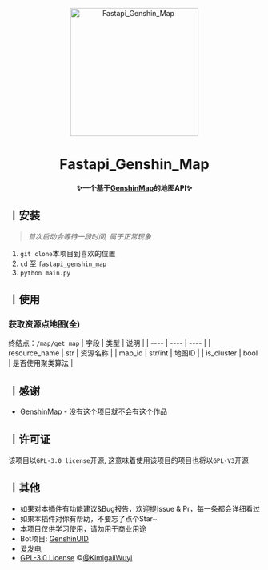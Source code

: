 <p align="center">
  <a href="https://github.com/KimigaiiWuyi/GenshinUID/"><img src="https://s2.loli.net/2022/01/31/kwCIl3cF1Z2GxnR.png" width="256" height="256" alt="Fastapi_Genshin_Map"></a>
</p>
<h1 align = "center">Fastapi_Genshin_Map</h1>
<h4 align = "center">✨一个基于<a href="https://github.com/MingxuanGame/GenshinMap" target="_blank">GenshinMap</a>的地图API✨</h4>

## 丨安装

> *首次启动会等待一段时间, 属于正常现象*
1. `git clone`本项目到喜欢的位置
2. `cd` 至 `fastapi_genshin_map`
3. `python main.py`

## 丨使用

### 获取资源点地图(全)
终结点：`/map/get_map`
|  字段   | 类型  | 说明  |
|  ----  | ----  | ----  |
| resource_name  | str | 资源名称 |
| map_id  | str/int | 地图ID |
| is_cluster | bool | 是否使用聚类算法 |

## 丨感谢

- [GenshinMap](https://github.com/MingxuanGame/GenshinMap) - 没有这个项目就不会有这个作品

## 丨许可证

该项目以`GPL-3.0 license`开源, 这意味着使用该项目的项目也将以`GPL-V3`开源

## 丨其他

+ 如果对本插件有功能建议&Bug报告，欢迎提Issue & Pr，每一条都会详细看过
+ 如果本插件对你有帮助，不要忘了点个Star~
+ 本项目仅供学习使用，请勿用于商业用途
+ Bot项目: [GenshinUID](https://github.com/KimigaiiWuyi/GenshinUID)
+ [爱发电](https://afdian.net/@KimigaiiWuyi)
+ [GPL-3.0 License](https://github.com/KimigaiiWuyi/GenshinUID/blob/main/LICENSE) ©[@KimigaiiWuyi](https://github.com/KimigaiiWuyi)